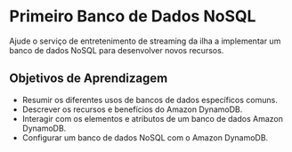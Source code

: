 # Primeiro Banco de Dados NoSQL

Ajude o serviço de entretenimento de streaming da ilha a implementar um banco de dados NoSQL para desenvolver novos recursos.

## Objetivos de Aprendizagem

- Resumir os diferentes usos de bancos de dados específicos comuns.
- Descrever os recursos e benefícios do Amazon DynamoDB.
- Interagir com os elementos e atributos de um banco de dados Amazon DynamoDB.
- Configurar um banco de dados NoSQL com o Amazon DynamoDB.
